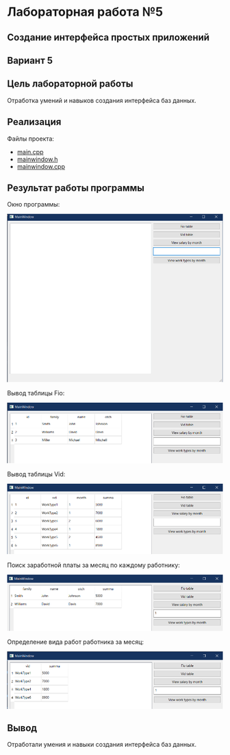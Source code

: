 # Лабораторная работа №5 #

## Создание интерфейса простых приложений ##

## Вариант 5 ##

## Цель лабораторной работы ##

Отработка умений и навыков создания интерфейса баз данных.

## Реализация ##

Файлы проекта:

- [main.cpp](./src/main.cpp)
- [mainwindow.h](./src/mainwindow.h)
- [mainwindow.cpp](./src/mainwindow.cpp)

## Результат работы программы ##

Окно программы:

![img_1](images/img_1.png)

Вывод таблицы Fio:

![img_2](images/img_2.png)

Вывод таблицы Vid:

![img_3](images/img_3.png)

Поиск заработной платы за месяц по каждому работнику:

![img_4](images/img_4.png)

Определение вида работ работника за месяц:

![img_5](images/img_5.png)

## Вывод ##

Отработали умения и навыки создания интерфейса баз данных.
